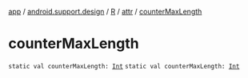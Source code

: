[app](../../../index.md) / [android.support.design](../../index.md) / [R](../index.md) / [attr](index.md) / [counterMaxLength](.)

# counterMaxLength

`static val counterMaxLength: `[`Int`](https://kotlinlang.org/api/latest/jvm/stdlib/kotlin/-int/index.html)
`static val counterMaxLength: `[`Int`](https://kotlinlang.org/api/latest/jvm/stdlib/kotlin/-int/index.html)